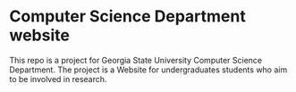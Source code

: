 # Computer Science Department website

This repo is a project for Georgia State University Computer Science Department. The project is a Website for undergraduates students who aim to be involved in research. 
